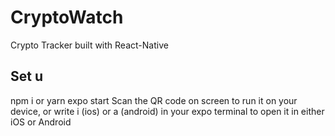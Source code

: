 # CryptoWatch
Crypto Tracker built with React-Native

## Set u
npm i or yarn
expo start
Scan the QR code on screen to run it on your device, or write i (ios) or a (android) in your expo terminal to open it in either iOS or Android